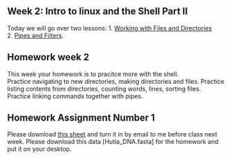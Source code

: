 ## Week 2:  Intro to linux and the Shell Part II

Today we will go over two lessons: 
	1. [Working with Files and Directories](http://swcarpentry.github.io/shell-novice/03-create/index.html)  
	2. [Pipes and Filters](http://swcarpentry.github.io/shell-novice/04-pipefilter/index.html).

## Homework week 2
This week your homework is to pracitce more with the shell.  
  Practice navigating to new directories, making directories and files. 
  Practice listing contents from directories, counting words, lines, sorting files.
  Practice linking commands together with pipes.
  
## Homework Assignment Number 1

Please download [this sheet](https://www.dropbox.com/s/yt993kdr9skuo5y/Linux_Exercises_Part_II.docx?dl=0) and turn it in by email to me before class next week.
Please download this data [Hutia_DNA.fasta] for the homework and put it on your desktop. 


